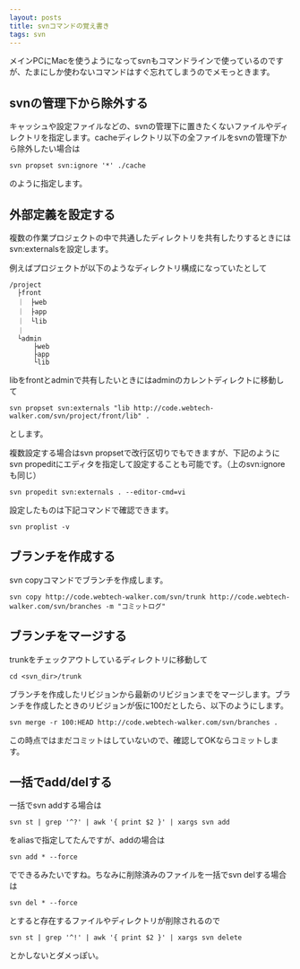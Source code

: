 ```yaml
---
layout: posts
title: svnコマンドの覚え書き
tags: svn
---
```


メインPCにMacを使うようになってsvnもコマンドラインで使っているのですが、たまにしか使わないコマンドはすぐ忘れてしまうのでメモっときます。

svnの管理下から除外する
----------------------

キャッシュや設定ファイルなどの、svnの管理下に置きたくないファイルやディレクトリを指定します。cacheディレクトリ以下の全ファイルをsvnの管理下から除外したい場合は　

    svn propset svn:ignore '*' ./cache

のように指定します。

外部定義を設定する
------------------

複数の作業プロジェクトの中で共通したディレクトリを共有したりするときにはsvn:externalsを設定します。

例えばプロジェクトが以下のようなディレクトリ構成になっていたとして

    /project
      ├front
      ｜　├web
      ｜　├app
      ｜　└lib
      ｜
      └admin
          ├web
          ├app
          └lib

libをfrontとadminで共有したいときにはadminのカレントディレクトに移動して

    svn propset svn:externals "lib http://code.webtech-walker.com/svn/project/front/lib" .

とします。

複数設定する場合はsvn propsetで改行区切りでもできますが、下記のようにsvn propeditにエディタを指定して設定することも可能です。（上のsvn:ignoreも同じ）

    svn propedit svn:externals . --editor-cmd=vi

設定したものは下記コマンドで確認できます。

    svn proplist -v

ブランチを作成する
-----------------

svn copyコマンドでブランチを作成します。

    svn copy http://code.webtech-walker.com/svn/trunk http://code.webtech-walker.com/svn/branches -m "コミットログ"

ブランチをマージする
-----------------

trunkをチェックアウトしているディレクトリに移動して

    cd <svn_dir>/trunk

ブランチを作成したリビジョンから最新のリビジョンまでをマージします。ブランチを作成したときのリビジョンが仮に100だとしたら、以下のようにします。

    svn merge -r 100:HEAD http://code.webtech-walker.com/svn/branches .

この時点ではまだコミットはしていないので、確認してOKならコミットします。

一括でadd/delする
-----------------

一括でsvn addする場合は

    svn st | grep '^?' | awk '{ print $2 }' | xargs svn add

をaliasで指定してたんですが、addの場合は

    svn add * --force 

でできるみたいですね。ちなみに削除済みのファイルを一括でsvn delする場合は

    svn del * --force 

とすると存在するファイルやディレクトリが削除されるので

    svn st | grep '^!' | awk '{ print $2 }' | xargs svn delete

とかしないとダメっぽい。
